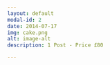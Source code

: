 ```yaml
---
layout: default
modal-id: 2
date: 2014-07-17
img: cake.png
alt: image-alt
description: 1 Post - Price £80

---
```

